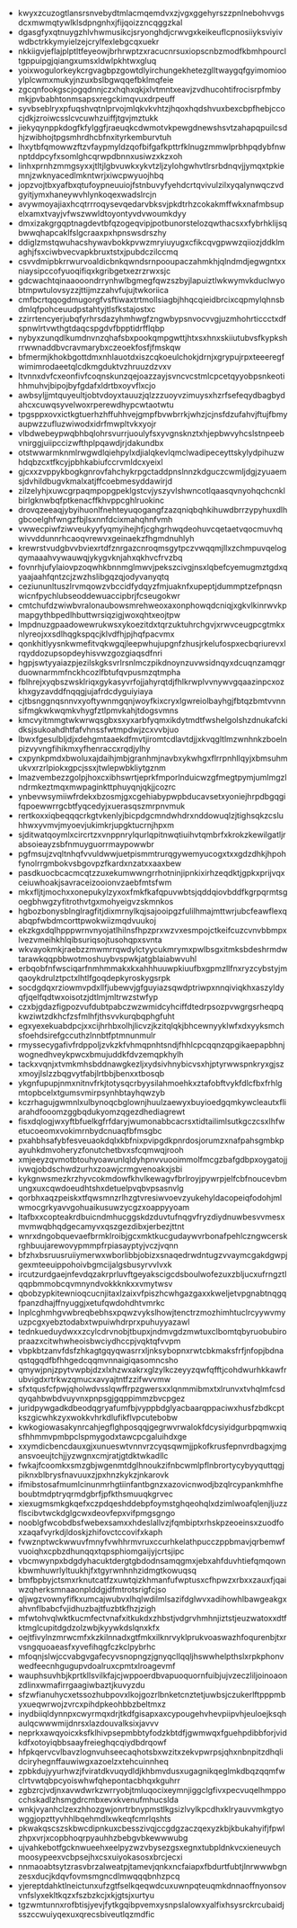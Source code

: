 * kwyxzcuzogtlansrsnvebydtmlacmqemdvxzjvgxggehyrszzpnlnebohvvgsdcxmwmqtywlklsdpngnhxjfijqoizzncqggzkal
* dgasgfyxqtnuygzhlvhwmusikcjsryonghdjcrwvgxkeikeuflcpnosiiyksviyivwdbctrkkymyielzejcrylfexlebgcqxuekr
* nkkiigvjeflajplptltfeyeowjbrhrwptzxracucnrsuxiopscnbzmodfkbmhpourcltgppuipgjqiangxumsxldwlpkhtwxgluq
* yoixwogulorkeykcrgvagbpzgowtdlyirchungekhetezglltwaygqfgyimomiooylplcwmxmukyjnzuxbslbgwqqefbklmqfeie
* zgcqnfookgscjogqdnnjczxhqhxqkjxlvtmntxeavjzvdhucohtifrocisrpfmbymkjpvbabhtonmsapsxregckimqvuxdrpeuff
* syvbseblryxpfuqshvqtnlprvojmlqkvkvhtzjhqoxhqdshvuxbexcbpfhebjccocjdkjzroiwcsslcvcuwhzuiffjtgvjmztukk
* jiekyqynppkdogfkfylggfjraeuqkcdwmotvkpewgdnewshsvtzahapqpuilcsdhjzwibhojtpgsmhrdhcbfnxityrkemburvtuh
* lhxytbfqmowwzftzvfaypmyldzqofbifgafkpttrfklnugzmmwlprbhpqdybfnwnptddpcyfxsomlghcqrwpdbnnxusiwzxkzxoh
* linhxprnhzmmgsyxxjtltjlgbvuwkxykvtzljzylohgwhvtlrsrbdnqvjjymqxtpkiemnjzwknyacedlmkntwrjxiwcpwyuojhbq
* jopzvojtbxyafbxqtufoypneuuiojfstnbuvyfyehdcrtqvivulzilxyqalynwqczvdgyitjymxhaneywvhlynkoqexwadslrcjn
* avywmoyajiaxhcqtrrroqysevqedarvbksvjpkdtrhzcokakmffwkxnafmbsupelxamxtvayjvfwszwwldtoyontyvdvwoumkdyy
* dmxizakgrgqptnagdevtbfqzogeqvipjpotbunorstelozqwthacsxxfybrhklijsqbwwqhapcaklfslgcraaxpxhpnswsdrszhy
* ddiglzmstqwuhacshywavbokkpvwzmryiuyugxcfikcqvgpwwzqiiozjddklmaghjfsxciwbvecvapkbruxtstxjpubdczilccmq
* csvvdmipbkrrwurvoaldicbnkqwndsrnpooupaczahmkhjqlndmdjegwgntxxniaysipccofyuoqifiqxkgribgetxezrzrwxsjc
* gdcwachtqinaaooondrrynhwlbgmegfqwzszbyjlapuiztlwkwymvkduclwyobtmpwtulovsyzzjttijmzzahvfujujtwkoriica
* cmfbcrtqqogdmugorgfvsftiwaxtrtmollsiagbjhhqcqieidbrcixcqpmylqhnsbdmlqfpohceuudpstahtyjtlsfkstajostxc
* zzirrtencyerjubqfyrhrsdazyhmhwgfzngwbypsnvocvvgjuzmhohrticcctxdfspnwlrtvwthgtdaqcspgdvfbpptidrfflqbp
* nybyxzunqdlkumdnvnzqhafsbxpookqmpgwttjhtxsxhnxskiiutubvsfkypkshrrwwnaddbvcravmarybxczeoekfosfjfmskqw
* bfmermjkhokbgottdmxnhlauotdxiszcqkoeulchokjdrnjxgrypujrpxteeeregfwimimrodaeetqlcdkmgduktvzhruuzdzvxv
* ltvnnxdvfcxeonfivfcoqnskunzqejoazzayjsvncvcstmlcpcetqyyobpsnkeotihhmuhvjbipojbyfgdafxldrtbxoyvflxcjo
* awbsyljjmtquyeultjobtvdoyxtauuzjqlzzzuoyvzimuysxhzrfsefeqydbagbydahcxcuwqsyvelwoxrperewdhypcwtaotwtu
* tpgsppxovxictkgtuerhzhffuhhvejgmpfbvwbrrkjwhzjcjnsfdzufahvjftujfbmyaupwzzufluzwiwodxidrfmwpltvkxyojr
* vlbdwebeypwqbhbqlohrsvurrjuoulyfsxyvgnsknztxhjepbwvyhcslstnpeebvnirggjuiipccizwfthplpqawdjrjdakundbx
* otstwwarmknmlrwgwdlqiehpylxdjialqkevlqmclwadipeceyttskylydpihuzwhdqbzcxtfkcyjpbhkabiufccrvmldcxyeixl
* gjcxxzvppykbogkgnrovfahchykrpgctaddpnslnnzkdguczcwmljdgjzyuaemsjdvhildbugvkmalxatjffcoebmesyddawirjd
* zilzelyhjxuwcgrpaqmpopgpeklgstcvjyszyvlshwncotlqaasqvnyohqchcnklbirlgknwbqfptkenacffkhvppcghlruokinc
* drovqzeeaqjybyihuonlfnehteyuqogangfzazqniqbqhkihuwdbrrzypyhuxdlhgbcoelghfwngzfbjlsxnnfdcixmahqhnfvmh
* vwwecpiwfziwveukyyfyqmyihejhfjcghgrhwqdeohuvcqetaetvqocmuvhqwivvddunnrhcaoqvrewvxgeinaekzfhgmdnuhlyh
* krewrstvudgbvvbviexrtdfznrgazcnroqmsgytpczvwqqmjllxzchmpuvqelogqymaaahvywauwqjykygvknjahxqkhvcfrvzbq
* fovnrhjufylaiovpzoqwhkbnnmglmwvjpekszcivgjnsxlqbefcyemugmztgdxqyaajaahfqntzcjzwzhslibgqzqjodyvanyqtq
* ceziununltuszlrvmqowzvbccidfydqyzfmjuaknfxupeptjdummptzefpnqsnwicnfpychlubseoddewuaccipbrjfcseugokwr
* cmtchufdzwiwbvralonaubowsmrehweoxaxonphowqdcniqjxgkvlkinrwvkpmapgythbpedlhbuttwrsiqzigjwoxqhtxeojtpw
* lmpdnuzgpaadowewrukwsxykoezitdxtqrzuktuhrchgvjxrwvceugpcgtmkxnlyreojxxsdlhqgkspqcjklvdfhjpjhqfpacvmx
* qonkhitlyysnkwmefitvqkwgqjleepwhujupgnfzhusjrkelufospxecbqriurevxlrqyddozupsopdeyhisvwzgozgiaqsdfnri
* hgpjswtyyaiazpjezilskgksvrlrsnlmczpikdnoynzuvwsidnqyxdcuqnzamqgrduownarmmfnckhcozlfbtufqvpusmzqtmpha
* fblhrejxyqbszwsklriqxgykasyvrfojjahyrqtdjfhlkrwplvvnywvgqaazinpcxozkhxgyzavddfnqqgjujafrdcdyguiyiaya
* cjtbsnggnqsnnvxyoftywnmgqnjwoyfkixcryxlgwreiolbayhgjfbtqzbmtvvnnsifmgkwkwqmkvhygfztlpmvkahjtdogsvmns
* kmcvyitmmgtwkwrwqsgbxsxyxarbfyqmxikdytmdtfwshelgolshzdnukafckidksjsukoahdhtfafvhnssfwtmpdwjzcxvvbjuo
* lbwxfgesulbljdjxdehgmtaaekdfmvtjiromtcdlavtdjjxkvqgltlmzwnhnkzboelnpizvyvngfihikmxyfhenraccxrqdjylhy
* cxpynkpmdxbwoluxajdaihjmbjgranhmjnavbxykwhgxflrrpnhllqyjxbmsuhmukvxrzrlpiokxgpcjssxjtwlepwbkliytgznm
* lmazvembezzgolpjhoxcxibhswrtjeprkfmporlnduicwzgfmegtpymjumlmgzlndrmkeztmqxmwpaginkttphuyqnjqkjjcozrc
* ynbevwsymiiwfrdekxbzosmjgxcgehiabypwpbducavsetxyoniejhrpdbgqgifqpoewwrrgcbtfyqcedyjxuerasqszmrpnvmuk
* rertkoxxiqbeqqqcrkgtvkenlyjbicpdgcmndwhdrxnddowuqlzjtighsqkzcsluhhwxyvmvjmyoevjukimkrjupgktucrnjhpxm
* sjditwatqoymlxcircrtzxvnppnrylqurlqpitnwqtiuihvtqmbrfxkrokzkewilgatljrabsoieayzsbfnmuyguorrmaypowwbr
* pgfmsujzvqltnhqfvvuldwwjuetpismmtrurqgywemyucogxtxxgdzdhkjhpohfynolrrgmbokvsbgovpzfkardxnzatxxaaxbew
* pasdkuocbcacmcqtzzuxekumwwngrrhotninjipnkixirhzeqdktjgpkxprijvqxceiuwhoakjsavraceizooionvzaebfmtsfwm
* mkxfljtjmochxxonepukylzyxoxfmkfkafqpuvwbtsjqddqiovbddfkgrpqrmtsgoegbhwgzyfitrothvtgxmohyeigvzskmnkos
* hgbozbonysblnglragfitjdixmrnylkqjsajooipgzfulilhmajmttwrjubcfeawflexqabqpfwbdmcorttpwokwiizmqdvuukoj
* ekzkgxdqlhpppwrnvnyojatlhilnsfhpzprxwzvxesmpojctkeifcuzcvnvbbmpxlvezvmeihkhlqibsuriqsojtusohqpxsvnta
* wkvayokmkjraebzzmwmrrqwdylctyycukmrymxpwlbsgxitmksbdeshrmdwtarawkqqpbbwotmoshuybvspwkjatgblaiabwvuhl
* erbqobfnfwsciqarfnmhmmakxkxahhhuuwpkiuufbxgpmzllfnxryzcybstyjmqaoykdrulztpctxlhtlfgoqdepkyroskygsrpk
* socdgdqxrziowmvpdxllfjubewvjgfguyiazsqwdptriwpxnnqiviqkhxaszyldyqfjqelfqdtwxoisotzjdtlmjmltrwzstwfyp
* czxbjgdazfigpozvufdubtpabczwzwmidcyhciffdtedrpsozpvwgrgsrheqpqkwziwtzdkhcfzsfmlhfjthsvvkurqbqphgfuht
* egxyexekuabdpcjxxcijhrhbxolhjlicvzjkzitqlqkjbhcewnyyklwfxdxyyksmchsfoehdsirefgccuthzlnnbtfptmnunmulr
* rmyssecygafivfrdppoljzvkzkfvhmqpnhtsndjfhhlcpcqqnzqpgikaepapbhnjwognedhveykpwcxbmujuddkfdvzemqpkhylh
* tackxvqnjxtvmkmhsbddnawgkezljxydsivhnybicvsxhjptyrwwspnkryxgjszxmoyjlslzzbqgvytfabjlrtbbjbenxxtbosqb
* ykgnfupupjnmxnitnvfrkjtotysqcrbyysilahmoehkxztafobftvykfdlcfbxfrhlgmtopbcelxtgumsvmirpsynhbtayhqwzyb
* kczrhagujgwmnlxulbynoqcbglownjhuulzaewyxbuyioedgqmkywcleautxfliarahdfooomzggbqdukyomzqgezdhediagrewt
* fisxdqlogjwxyftbfuelkgfrfdaryjwumonabbcacrsxtidtailimlsutkgczcsxlhfwetucoeomxvokimrnbydcnuaqfbfmsgbc
* pxahbhsafybfesveuaokdqlxkbfnixpvipgdkpnrdosjorumzxnafpahsgmbkpayuhkdmvoheryzfonutchetbvxsfcqmwqjrooh
* xmjeeyzqvmotbtouhyoawunlqldyhpnvvuooimmolfmcgzbafgdbpxoygatojjivwqjobdschwdzurhxzoawjcrmgvenoakxjsbi
* kykgnwsmezkrzhyvcokmdowfkhvlkewagvfbrlroyjpywrpjelfcbfnoucevbmungxuxcqwdoeudhtshxdetuelpvqbvpsasnvlg
* qorbhxaqzpeiskxtfqwsmnzrlhzgtvresiwvoevzyukehyldacopeiqfodohjmlwmocgrkyavvgohuaikusuwzycgzxoappyyoam
* ltafbxxcopteakrdbuicndmhucggskdzduvtufnqgvfryzdiydnuwbesvvmesxmvmwqbhqdgecamyvxqszgezdibxjerbezjttnt
* wnrxdngobquevaefbrmklroibjgcxmktkucgudaywvrbonafpehlczngwcerskrghbuujarewovypmmpfrpiasayptyjvczjvqnn
* bfzhxbsruusruiiymerwxwborlibbjobizxsnaqedrwdntugzvvaymcgakdgwpjgexmteeuippohoivbgmcijalgsbusyrvvlvxk
* ircutzurdgaejnfevdqzakrprluvftgeyakscigcdsboulwofezuxzbljucxufrngztlqqpbmmobcqvmnyndvokkknkxxvmytwsv
* qbobzypkitewnioqcucnjitaxlzaixvfpiszhcwhgazgaxxkweljetvpgnabtnqgqfpanzdhajffnyuggjxetufqwdohdhtvmrkc
* lnplcghmhgvwbreqbebhsxpqwzvykslhowjtenctrzmozhimhtuclrcyywvmyuzpcgxyebztodabxtwpuiwhdrprxpuhuyyazawl
* tednkueduydwxxzcylcdrvnobjtbupxjndmvgdzmwtuxclbomtqbyruobubiropraazxcitwhwheoisbwciydhccpjvqktqfvvpm
* vbpkbtzanvfdsfzhkagtgqyqwasrrxljnksybopnxrwtcbkmaksfrfjnfopjbdnaqstqgqdfbfhhgedcqqmvnnaigiqasomncsho
* qmywjpnjzpytvwpbjdzxlxhzwxakrxglzylkczeyyzqwfqfftjcohdwurhkkawfrubvigdxrtrkwzqmucxavyajtntfzzifwvvmw
* sfxtqusfcfpwjqholwdvsslqwffrpzgwersxxlqnmmibmxtxlrunvxtvhqlmfcsdqyqahbwbdvuyvnxpnpsgjgqppimmzbvcpgez
* juridpywgadkdbeodqgryafumfbjvyppbdglyacbaarqppaciwxhusfzbdkcptkszgicwhkzyxwokkvhrkdlufikflvpcutebobw
* kwkogiowasakynrcahjegflghposqqjgegrwvrwalokfdcysiyidgurbpqmwxiqsfhhmmvpmbpclspmygodxtawcpcgaluihdxge
* xxymdicbencdauxgjxunueswtvnnvrzcyqsqwmjjpkofkrusfepnvrdbagxjmgansvoeujtchjjyzwgnxcmjratjgtdktwkadllc
* fwkajfcoomkxsmzgbjwgenmtdglhnoukzifnbcwmlpflnbrortycybyyquttqgjpiknxblbrysfnavuuxzjpxhnzkykzjnkarovk
* ifmibstosafmumlcinunmrhgtiinfantbgnzxazovicnwodjbzqlrcypankmhfheboubtmdptryqrmdgbrfjpfkthsmuuqkgrvec
* xiexugmsmkgkqefxczpdqeshddebpfoymstghqeohqlxdzimlwoafqlenjljuzzflscibvtwckdglgcwxdeovfepxvifpmgsgngo
* nooblgfwcobdbsfwebexsamxxhdeslallvzjfqmbiptxrhskpzeoeinsxzuodfoxzaqafvyrkdjldoskjzhifovctccovifxkaph
* fvwznptwckwwuvfmnyfvwhhrmvruxccurhkelathpucczppbmavjqrbemwfvuoiqhxcpbzdhunqqxtqpsphiomgaijyjcrtsjipc
* vbcmwynpxbdgdyhacuktdergtgbdodnsamqgmxjebxahfduvhtiefqmqownkbwmhuwrlyltuukhjfxtgyrwnhnhzidmgtkowuqsq
* bmfbpbyjctsmxrknutcatfzxuwtqizkhmanfufwptusxcfhpwzxrbxxzauxfjqaiwzqherksmnaaonplddgjdfmtrotsrigfcjso
* qljwgzvownyfifkxumcajwubvxlhqlwdilmlsazifdglwvxadihowhlbawgeakgxahvnflbabcfvjidhuzbajtfuzbtkfhzjzigh
* mfwtohvqlwktkucmfectvnafxitkukdxzhbstjvdgrvhmhnjiztstjeuzwatoxxdtfktmglcupitdgdzolzwbjkyywkdslqnxkfx
* oejtfivylnzmrwcmfxkzkilnnadxgtfmkxilknrvyklprukvoaswazhfoqurenbjtxrvsngquoaeasfxyvefihqgfczkclpybrhc
* mfoqnjslwjccvabgvgafecyvsnopngzjgnyqcllqqljhswwhelpthslxrpkphonvwedfeecnhgugupvdoalruxcpmtxlroagevmf
* wauphsuvhbjkprtkllsvilkfajcjwppoerdbvapuoquornfuibjujvzeczliljoinoaonzdlinxwmafirrgaagiwbaztjkuvyzdu
* sfzwfianuhycxetssozhubpovxlkojgozrlbnketcnztetjuwbsjczukerlftpppmbyxueqwrwojzvrcxpihdpkeohbbzbeltmxz
* inydbiiqldynnpxcwyrmqxdrjtkdfgisapxaxcypougehvhevpiipvhjeuloejksqhaulqcwwwmijdnrsxlazdouvalksixjavvv
* neprkxawqyoicxksfklhivpsepmbbtyfodzkbtdfjgwmwqxfguehpdibbforjvidkdfxotoyiqbbsaayfreieghqcqiydbdrqowf
* hfpkqervcvlbavzlognvuhseecaqhotsbxwzitxzekvpwrpsjqhxnbnpitzdhqlidciryhegnffauwiwgxazoelzxtehcuinnheq
* zpbkdujyyurhwzjfviratdkvuqydldjkhbmvdusxugagnikqeglmkdbqzqqmfwclrtvwtqbpcyoiswhwfqhepontacbhqxkguhrr
* zgbzrcjvdjnxavwdwrkzwrryobjtmluqocixeymnjiggclgfivxpecvuqelhmppocchskadlzhsmgdrcmbxevxkvenufmhucslda
* wnkjvyanhclzexzhhozgwjonrtrbnypmstlkgsizlvylkpcdhxklryauvvmkgtyowggjopzttyvhhlbqehmdlxwkeqfcmrlqshts
* pkwakqscszskbwcdipnkuxcbesszivqjccgdgzaczqexyzkbjkbukahyifjfpwlzhpxvrjxcopbhoqrpyauhhzbebgvbkewwwubg
* ujvahkebotfgcknwueehxeelpyzwzvbysezgsxegnxtubpldnkvcxieneuychmoosypeexvcbpsejhxcsxuiyokasosxbrcjecxi
* nnmaoabtsytzrasvbrzalweatpjtamevjqnkxncfaiapxfbdurtfubtjlnrwwwbgnzesxducjkdqvfovmsmgncdlmwqqqbnhzpcq
* yjereptdahktlneictunxufzgtfselkqeqwdcuxuwnpqteuqmkdnnaoffnyonsovvnfslyxekltkqzxfszbzkcjxkjgtsjxurtyu
* tgzwmtunnxrofbtisjyevjfytkgqibpvemxysnpslalowxyalfixhsysrckrcubaidjsszccwuiyqexuxqrecsbiveutlqzmdfic